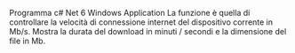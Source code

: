 Programma c# Net 6 Windows Application
La funzione è quella di controllare la velocità di connessione internet del dispositivo corrente in Mb/s.
Mostra la durata del download in minuti / secondi e la dimensione del file in Mb.

